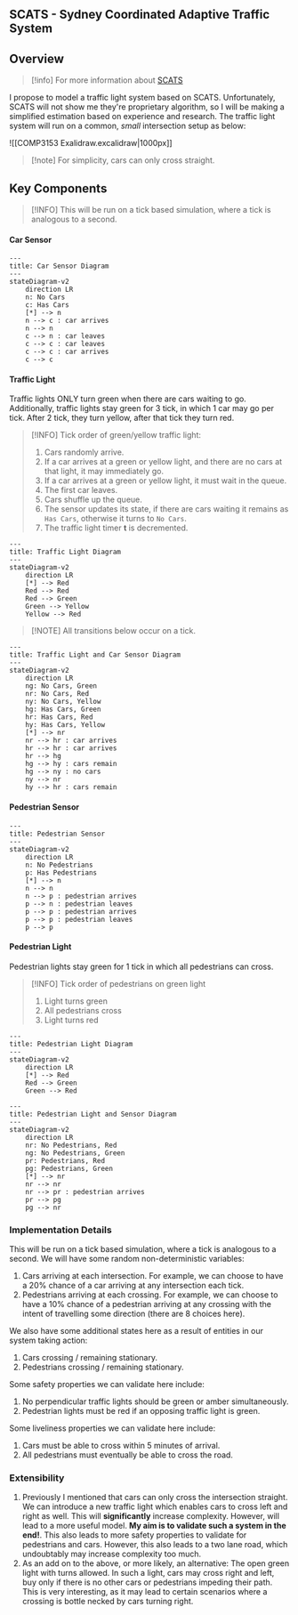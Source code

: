 ## SCATS - Sydney Coordinated Adaptive Traffic System

## Overview

> [!info] For more information about [SCATS](https://en.wikipedia.org/wiki/Sydney_Coordinated_Adaptive_Traffic_System)

I propose to model a traffic light system based on SCATS. Unfortunately, SCATS will not show me they're proprietary algorithm, so I will be making a simplified estimation based on experience and research. The traffic light system will run on a common, *small* intersection setup as below:

![[COMP3153 Exalidraw.excalidraw|1000px]]
> [!note] For simplicity, cars can only cross straight.

## Key Components

> [!INFO] This will be run on a tick based simulation, where a tick is analogous to a second.

#### Car Sensor
```mermaid
---
title: Car Sensor Diagram
---
stateDiagram-v2
	direction LR
	n: No Cars
	c: Has Cars
	[*] --> n
	n --> c : car arrives
	n --> n
	c --> n : car leaves
	c --> c : car leaves
	c --> c : car arrives
	c --> c
```

#### Traffic Light
Traffic lights ONLY turn green when there are cars waiting to go. Additionally, traffic lights stay green for 3 tick, in which 1 car may go per tick. After 2 tick, they turn yellow, after that tick they turn red.

> [!INFO] Tick order of green/yellow traffic light:
> 1. Cars randomly arrive.
> 	1. If a car arrives at a green or yellow light, and there are no cars at that light, it may immediately go.
> 	2. If a car arrives at a green or yellow light, it must wait in the queue.
> 2. The first car leaves.
> 3. Cars shuffle up the queue.
> 4. The sensor updates its state, if there are cars waiting it remains as `Has Cars`, otherwise it turns to `No Cars`.
> 5. The traffic light timer **t** is decremented.

```mermaid
---
title: Traffic Light Diagram
---
stateDiagram-v2
	direction LR
	[*] --> Red
	Red --> Red
	Red --> Green
	Green --> Yellow
	Yellow --> Red
```

> [!NOTE] All transitions below occur on a tick.

```mermaid
---
title: Traffic Light and Car Sensor Diagram
---
stateDiagram-v2
	direction LR
	ng: No Cars, Green
	nr: No Cars, Red
	ny: No Cars, Yellow
	hg: Has Cars, Green
	hr: Has Cars, Red
	hy: Has Cars, Yellow
	[*] --> nr
	nr --> hr : car arrives
	hr --> hr : car arrives
	hr --> hg
	hg --> hy : cars remain
	hg --> ny : no cars
	ny --> nr
	hy --> hr : cars remain
```

#### Pedestrian Sensor
```mermaid
---
title: Pedestrian Sensor
---
stateDiagram-v2
	direction LR
	n: No Pedestrians
	p: Has Pedestrians
	[*] --> n
	n --> n
	n --> p : pedestrian arrives
	p --> n : pedestrian leaves
	p --> p : pedestrian arrives
	p --> p : pedestrian leaves
	p --> p
```

#### Pedestrian Light
Pedestrian lights stay green for 1 tick in which all pedestrians can cross.

> [!INFO] Tick order of pedestrians on green light
> 1. Light turns green
> 2. All pedestrians cross
> 3. Light turns red

```mermaid
---
title: Pedestrian Light Diagram
---
stateDiagram-v2
	direction LR
	[*] --> Red
	Red --> Green
	Green --> Red
```

```mermaid
---
title: Pedestrian Light and Sensor Diagram
---
stateDiagram-v2
	direction LR
	nr: No Pedestrians, Red
	ng: No Pedestrians, Green
	pr: Pedestrians, Red
	pg: Pedestrians, Green
	[*] --> nr
	nr --> nr
	nr --> pr : pedestrian arrives
	pr --> pg
	pg --> nr
```

### Implementation Details
This will be run on a tick based simulation, where a tick is analogous to a second. We will have some random non-deterministic variables:
1. Cars arriving at each intersection. For example, we can choose to have a 20% chance of a car arriving at any intersection each tick.
2. Pedestrians arriving at each crossing. For example, we can choose to have a 10% chance of a pedestrian arriving at any crossing with the intent of travelling some direction (there are 8 choices here).

We also have some additional states here as a result of entities in our system taking action:
1. Cars crossing / remaining stationary.
2. Pedestrians crossing / remaining stationary.

Some safety properties we can validate here include:
1. No perpendicular traffic lights should be green or amber simultaneously.
2. Pedestrian lights must be red if an opposing traffic light is green.

Some liveliness properties we can validate here include:
1. Cars must be able to cross within 5 minutes of arrival.
2. All pedestrians must eventually be able to cross the road.

### Extensibility
1. Previously I mentioned that cars can only cross the intersection straight. We can introduce a new traffic light which enables cars to cross left and right as well. This will **significantly** increase complexity. However, will lead to a more useful model. **My aim is to validate such a system in the end!**. This also leads to more safety properties to validate for pedestrians and cars. However, this also leads to a two lane road, which undoubtably may increase complexity too much.
2. As an add on to the above, or more likely, an alternative: The open green light with turns allowed. In such a light, cars may cross right and left, buy only if there is no other cars or pedestrians impeding their path. This is very interesting, as it may lead to certain scenarios where a crossing is bottle necked by cars turning right.